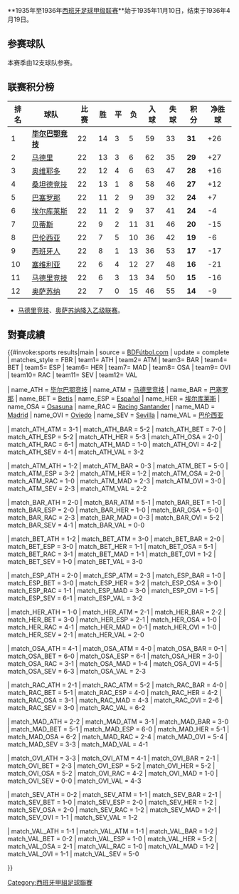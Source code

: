 **1935年至1936年[西班牙足球甲级联赛](https://zh.wikipedia.org/wiki/西班牙足球甲级联赛 "wikilink")**始于1935年11月10日，结束于1936年4月19日。

## 参赛球队

本赛季由12支球队参赛。

## 联赛积分榜

| 排名 | 球队                                                            | 比赛 | 胜  | 平 | 负  | 入球 | 失球 | 积分     | 净胜球  |
| -- | ------------------------------------------------------------- | -- | -- | - | -- | -- | -- | ------ | ---- |
| 1  | **[毕尔巴鄂竞技](https://zh.wikipedia.org/wiki/毕尔巴鄂竞技 "wikilink")** | 22 | 14 | 3 | 5  | 59 | 33 | **31** | \+26 |
| 2  | [马德里](https://zh.wikipedia.org/wiki/皇家马德里 "wikilink")         | 22 | 13 | 3 | 6  | 62 | 35 | **29** | \+27 |
| 3  | [奥维耶多](../Page/皇家奥维耶多.md "wikilink")                          | 22 | 12 | 4 | 6  | 63 | 47 | **28** | \+16 |
| 4  | [桑坦德竞技](https://zh.wikipedia.org/wiki/桑坦德竞技 "wikilink")       | 22 | 13 | 1 | 8  | 58 | 46 | **27** | \+12 |
| 5  | [巴塞罗那](https://zh.wikipedia.org/wiki/巴塞罗那竞技俱乐部 "wikilink")    | 22 | 11 | 2 | 9  | 39 | 32 | **24** | \+7  |
| 6  | [埃尔库莱斯](https://zh.wikipedia.org/wiki/埃尔库莱斯足球俱乐部 "wikilink")  | 22 | 11 | 2 | 9  | 37 | 41 | **24** | \-4  |
| 7  | [贝蒂斯](https://zh.wikipedia.org/wiki/皇家贝蒂斯 "wikilink")         | 22 | 9  | 2 | 11 | 31 | 46 | **20** | \-15 |
| 8  | [巴伦西亚](https://zh.wikipedia.org/wiki/巴伦西亚足球俱乐部 "wikilink")    | 22 | 7  | 5 | 10 | 36 | 42 | **19** | \-6  |
| 9  | [西班牙人](../Page/西班牙人.md "wikilink")                            | 22 | 8  | 1 | 13 | 36 | 53 | **17** | \-17 |
| 10 | [塞维利亚](https://zh.wikipedia.org/wiki/塞维利亚足球俱乐部 "wikilink")    | 22 | 6  | 4 | 12 | 27 | 48 | **16** | \-21 |
| 11 | [马德里竞技](https://zh.wikipedia.org/wiki/马德里竞技 "wikilink")       | 22 | 6  | 3 | 13 | 34 | 50 | **15** | \-16 |
| 12 | [奥萨苏纳](../Page/奥萨苏纳竞技俱乐部.md "wikilink")                       | 22 | 7  | 0 | 15 | 46 | 55 | **14** | \-9  |

  - [马德里竞技](https://zh.wikipedia.org/wiki/马德里竞技 "wikilink")、[奥萨苏纳降入乙级联赛](../Page/奥萨苏纳竞技俱乐部.md "wikilink")。

## 對賽成績

{{\#invoke:sports results|main | source =
[BDFútbol.com](http://www.bdfutbol.com/en/t/t1935-36.html) | update =
complete | matches_style = FBR | team1= ATH | team2= ATM | team3= BAR |
team4= BET | team5= ESP | team6= HER | team7= MAD | team8= OSA | team9=
OVI | team10= RAC | team11= SEV | team12= VAL

| name_ATH = [毕尔巴鄂竞技](https://zh.wikipedia.org/wiki/毕尔巴鄂竞技 "wikilink")
| name_ATM = [马德里竞技](https://zh.wikipedia.org/wiki/马德里竞技 "wikilink") |
name_BAR = [巴塞罗那](https://zh.wikipedia.org/wiki/巴塞罗那竞技俱乐部 "wikilink") |
name_BET = [Betis](https://zh.wikipedia.org/wiki/皇家贝蒂斯 "wikilink") |
name_ESP = [Español](../Page/西班牙人.md "wikilink") | name_HER =
[埃尔库莱斯](https://zh.wikipedia.org/wiki/埃尔库莱斯足球俱乐部 "wikilink") |
name_OSA = [Osasuna](../Page/奥萨苏纳竞技俱乐部.md "wikilink") | name_RAC =
[Racing Santander](https://zh.wikipedia.org/wiki/桑坦德竞技 "wikilink") |
name_MAD = [Madrid](https://zh.wikipedia.org/wiki/皇家马德里 "wikilink") |
name_OVI = [Oviedo](../Page/皇家奥维耶多.md "wikilink") | name_SEV =
[Sevilla](https://zh.wikipedia.org/wiki/塞维利亚足球俱乐部 "wikilink") |
name_VAL = [巴伦西亚](https://zh.wikipedia.org/wiki/巴伦西亚足球俱乐部 "wikilink")

| match_ATH_ATM = 3-1 | match_ATH_BAR = 5-2 | match_ATH_BET = 7-0
| match_ATH_ESP = 5-2 | match_ATH_HER = 5-3 | match_ATH_OSA = 2-0
| match_ATH_RAC = 6-1 | match_ATH_MAD = 1-0 | match_ATH_OVI = 4-2
| match_ATH_SEV = 4-1 | match_ATH_VAL = 3-2

| match_ATM_ATH = 1-2 | match_ATM_BAR = 0-3 | match_ATM_BET = 5-0
| match_ATM_ESP = 3-2 | match_ATM_HER = 1-2 | match_ATM_OSA = 2-0
| match_ATM_RAC = 1-0 | match_ATM_MAD = 2-3 | match_ATM_OVI = 3-0
| match_ATM_SEV = 2-3 | match_ATM_VAL = 2-2

| match_BAR_ATH = 2-0 | match_BAR_ATM = 5-1 | match_BAR_BET = 1-0
| match_BAR_ESP = 2-0 | match_BAR_HER = 1-0 | match_BAR_OSA = 5-0
| match_BAR_RAC = 2-3 | match_BAR_MAD = 0-3 | match_BAR_OVI = 5-2
| match_BAR_SEV = 4-1 | match_BAR_VAL = 0-0

| match_BET_ATH = 1-2 | match_BET_ATM = 3-0 | match_BET_BAR = 2-0
| match_BET_ESP = 3-0 | match_BET_HER = 1-1 | match_BET_OSA = 5-1
| match_BET_RAC = 3-1 | match_BET_MAD = 1-1 | match_BET_OVI = 1-2
| match_BET_SEV = 1-0 | match_BET_VAL = 3-0

| match_ESP_ATH = 2-0 | match_ESP_ATM = 2-3 | match_ESP_BAR = 1-0
| match_ESP_BET = 3-0 | match_ESP_HER = 3-2 | match_ESP_OSA = 3-0
| match_ESP_RAC = 1-1 | match_ESP_MAD = 3-0 | match_ESP_OVI = 1-5
| match_ESP_SEV = 6-1 | match_ESP_VAL = 3-2

| match_HER_ATH = 1-0 | match_HER_ATM = 2-1 | match_HER_BAR = 2-2
| match_HER_BET = 3-0 | match_HER_ESP = 2-1 | match_HER_OSA = 1-0
| match_HER_RAC = 4-1 | match_HER_MAD = 0-1 | match_HER_OVI = 1-0
| match_HER_SEV = 2-1 | match_HER_VAL = 2-0

| match_OSA_ATH = 4-1 | match_OSA_ATM = 4-0 | match_OSA_BAR = 0-1
| match_OSA_BET = 6-0 | match_OSA_ESP = 6-1 | match_OSA_HER = 3-0
| match_OSA_RAC = 3-1 | match_OSA_MAD = 1-4 | match_OSA_OVI = 4-5
| match_OSA_SEV = 6-3 | match_OSA_VAL = 2-3

| match_RAC_ATH = 2-1 | match_RAC_ATM = 5-2 | match_RAC_BAR = 4-0
| match_RAC_BET = 5-1 | match_RAC_ESP = 4-0 | match_RAC_HER = 4-2
| match_RAC_OSA = 3-1 | match_RAC_MAD = 4-3 | match_RAC_OVI = 2-6
| match_RAC_SEV = 3-0 | match_RAC_VAL = 6-2

| match_MAD_ATH = 2-2 | match_MAD_ATM = 3-1 | match_MAD_BAR = 3-0
| match_MAD_BET = 5-1 | match_MAD_ESP = 6-0 | match_MAD_HER = 5-1
| match_MAD_OSA = 6-2 | match_MAD_RAC = 2-4 | match_MAD_OVI = 5-4
| match_MAD_SEV = 3-3 | match_MAD_VAL = 4-1

| match_OVI_ATH = 3-3 | match_OVI_ATM = 4-1 | match_OVI_BAR = 2-1
| match_OVI_BET = 2-3 | match_OVI_ESP = 5-2 | match_OVI_HER = 5-2
| match_OVI_OSA = 5-2 | match_OVI_RAC = 4-2 | match_OVI_MAD = 1-0
| match_OVI_SEV = 0-0 | match_OVI_VAL = 4-3

| match_SEV_ATH = 0-2 | match_SEV_ATM = 1-1 | match_SEV_BAR = 2-1
| match_SEV_BET = 1-0 | match_SEV_ESP = 2-0 | match_SEV_HER = 1-2
| match_SEV_OSA = 2-0 | match_SEV_RAC = 1-2 | match_SEV_MAD = 2-1
| match_SEV_OVI = 1-1 | match_SEV_VAL = 1-2

| match_VAL_ATH = 1-1 | match_VAL_ATM = 1-1 | match_VAL_BAR = 1-2
| match_VAL_BET = 0-2 | match_VAL_ESP = 1-0 | match_VAL_HER = 5-2
| match_VAL_OSA = 2-1 | match_VAL_RAC = 1-0 | match_VAL_MAD = 1-2
| match_VAL_OVI = 1-1 | match_VAL_SEV = 5-0

}}

[Category:西班牙甲組足球聯賽](https://zh.wikipedia.org/wiki/Category:西班牙甲組足球聯賽 "wikilink")